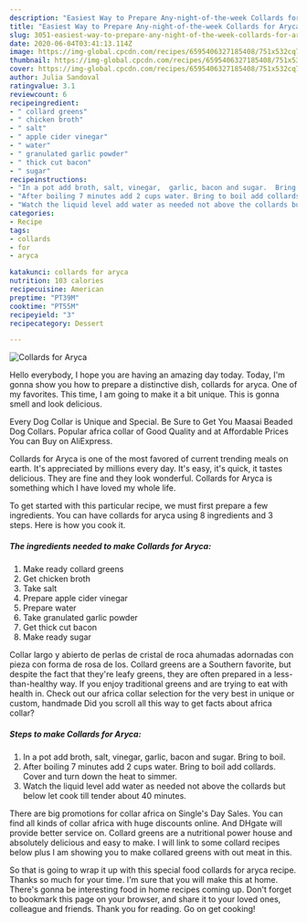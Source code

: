 ```yaml
---
description: "Easiest Way to Prepare Any-night-of-the-week Collards for Aryca"
title: "Easiest Way to Prepare Any-night-of-the-week Collards for Aryca"
slug: 3051-easiest-way-to-prepare-any-night-of-the-week-collards-for-aryca
date: 2020-06-04T03:41:13.114Z
image: https://img-global.cpcdn.com/recipes/6595406327185408/751x532cq70/collards-for-aryca-recipe-main-photo.jpg
thumbnail: https://img-global.cpcdn.com/recipes/6595406327185408/751x532cq70/collards-for-aryca-recipe-main-photo.jpg
cover: https://img-global.cpcdn.com/recipes/6595406327185408/751x532cq70/collards-for-aryca-recipe-main-photo.jpg
author: Julia Sandoval
ratingvalue: 3.1
reviewcount: 6
recipeingredient:
- " collard greens"
- " chicken broth"
- " salt"
- " apple cider vinegar"
- " water"
- " granulated garlic powder"
- " thick cut bacon"
- " sugar"
recipeinstructions:
- "In a pot add broth, salt, vinegar,  garlic, bacon and sugar.  Bring to boil."
- "After boiling 7 minutes add 2 cups water. Bring to boil add collards. Cover and turn down the heat to simmer."
- "Watch the liquid level add water as needed not above the collards but below let cook till tender about 40 minutes."
categories:
- Recipe
tags:
- collards
- for
- aryca

katakunci: collards for aryca 
nutrition: 103 calories
recipecuisine: American
preptime: "PT39M"
cooktime: "PT55M"
recipeyield: "3"
recipecategory: Dessert

---
```



![Collards for Aryca](https://img-global.cpcdn.com/recipes/6595406327185408/751x532cq70/collards-for-aryca-recipe-main-photo.jpg)

Hello everybody, I hope you are having an amazing day today. Today, I'm gonna show you how to prepare a distinctive dish, collards for aryca. One of my favorites. This time, I am going to make it a bit unique. This is gonna smell and look delicious.

Every Dog Collar is Unique and Special. Be Sure to Get You Maasai Beaded Dog Collars. Popular africa collar of Good Quality and at Affordable Prices You can Buy on AliExpress.

Collards for Aryca is one of the most favored of current trending meals on earth. It's appreciated by millions every day. It's easy, it's quick, it tastes delicious. They are fine and they look wonderful. Collards for Aryca is something which I have loved my whole life.


To get started with this particular recipe, we must first prepare a few ingredients. You can have collards for aryca using 8 ingredients and 3 steps. Here is how you cook it.

<!--inarticleads1-->

##### The ingredients needed to make Collards for Aryca:

1. Make ready  collard greens
1. Get  chicken broth
1. Take  salt
1. Prepare  apple cider vinegar
1. Prepare  water
1. Take  granulated garlic powder
1. Get  thick cut bacon
1. Make ready  sugar


Collar largo y abierto de perlas de cristal de roca ahumadas adornadas con pieza con forma de rosa de los. Collard greens are a Southern favorite, but despite the fact that they&#39;re leafy greens, they are often prepared in a less-than-healthy way. If you enjoy traditional greens and are trying to eat with health in. Check out our africa collar selection for the very best in unique or custom, handmade Did you scroll all this way to get facts about africa collar? 

<!--inarticleads2-->

##### Steps to make Collards for Aryca:

1. In a pot add broth, salt, vinegar,  garlic, bacon and sugar.  Bring to boil.
1. After boiling 7 minutes add 2 cups water. Bring to boil add collards. Cover and turn down the heat to simmer.
1. Watch the liquid level add water as needed not above the collards but below let cook till tender about 40 minutes.


There are big promotions for collar africa on Single&#39;s Day Sales. You can find all kinds of collar africa with huge discounts online. And DHgate will provide better service on. Collard greens are a nutritional power house and absolutely delicious and easy to make. I will link to some collard recipes below plus I am showing you to make collared greens with out meat in this. 

So that is going to wrap it up with this special food collards for aryca recipe. Thanks so much for your time. I'm sure that you will make this at home. There's gonna be interesting food in home recipes coming up. Don't forget to bookmark this page on your browser, and share it to your loved ones, colleague and friends. Thank you for reading. Go on get cooking!
